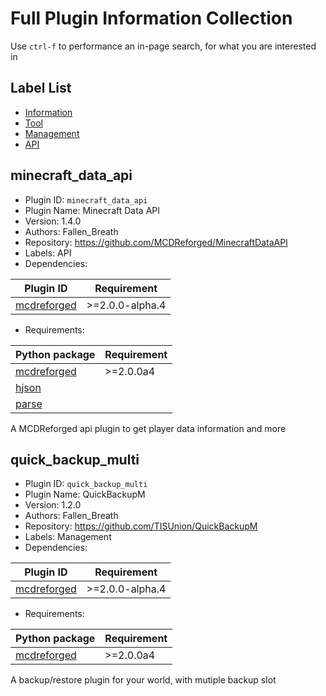 # Full Plugin Information Collection

Use `ctrl-f` to performance an in-page search, for what you are interested in

## Label List

- [Information](/generated/labels/Information.md)
- [Tool](/generated/labels/Tool.md)
- [Management](/generated/labels/Management.md)
- [API](/generated/labels/API.md)

## minecraft_data_api

- Plugin ID: `minecraft_data_api`
- Plugin Name: Minecraft Data API
- Version: 1.4.0
- Authors: Fallen_Breath
- Repository: https://github.com/MCDReforged/MinecraftDataAPI
- Labels: API
- Dependencies:

| Plugin ID | Requirement |
| --- | --- |
| [mcdreforged](/generated/full.md#mcdreforged) | \>=2.0.0-alpha.4 |

- Requirements:

| Python package | Requirement |
| --- | --- |
| [mcdreforged](https://pypi.org/project/mcdreforged/) | \>=2.0.0a4 |
| [hjson](https://pypi.org/project/hjson/) |  |
| [parse](https://pypi.org/project/parse/) |  |

A MCDReforged api plugin to get player data information and more

## quick_backup_multi

- Plugin ID: `quick_backup_multi`
- Plugin Name: QuickBackupM
- Version: 1.2.0
- Authors: Fallen_Breath
- Repository: https://github.com/TISUnion/QuickBackupM
- Labels: Management
- Dependencies:

| Plugin ID | Requirement |
| --- | --- |
| [mcdreforged](/generated/full.md#mcdreforged) | \>=2.0.0-alpha.4 |

- Requirements:

| Python package | Requirement |
| --- | --- |
| [mcdreforged](https://pypi.org/project/mcdreforged/) | \>=2.0.0a4 |

A backup/restore plugin for your world, with mutiple backup slot

